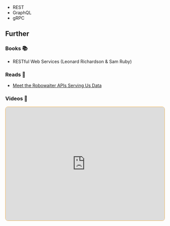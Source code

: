 - REST
- GraphQL
- gRPC

## Further

### Books 📚

- RESTful Web Services (Leonard Richardson & Sam Ruby)

### Reads 📄 

-  [Meet the Robowaiter APIs Serving Us Data](https://maggieappleton.com/api)

### Videos 🎥

<iframe style="margin-bottom: .5rem; display: block; width: 100%; height: 360px; border: 1px solid #edae49; border-radius: .5rem" src="https://invidious.tiekoetter.com/embed/-MTSQjw5DrM" title="Invidious Embed Player">Build an API from Scratch with Node.js Express - Fireship</iframe>